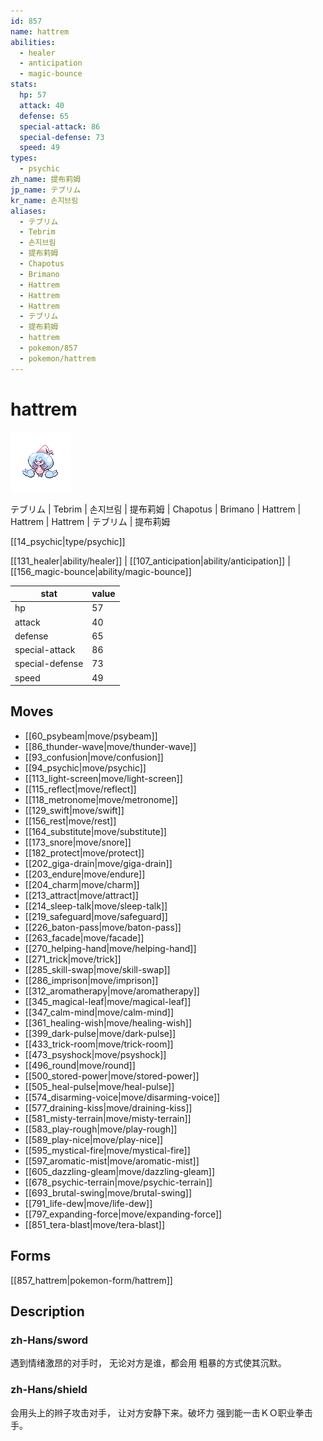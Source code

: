 ```yaml
---
id: 857
name: hattrem
abilities:
  - healer
  - anticipation
  - magic-bounce
stats:
  hp: 57
  attack: 40
  defense: 65
  special-attack: 86
  special-defense: 73
  speed: 49
types:
  - psychic
zh_name: 提布莉姆
jp_name: テブリム
kr_name: 손지브림
aliases:
  - テブリム
  - Tebrim
  - 손지브림
  - 提布莉姆
  - Chapotus
  - Brimano
  - Hattrem
  - Hattrem
  - Hattrem
  - テブリム
  - 提布莉姆
  - hattrem
  - pokemon/857
  - pokemon/hattrem
---
```

# hattrem

![](https://raw.githubusercontent.com/PokeAPI/sprites/master/sprites/pokemon/857.png)

テブリム | Tebrim | 손지브림 | 提布莉姆 | Chapotus | Brimano | Hattrem | Hattrem | Hattrem | テブリム | 提布莉姆

[[14_psychic|type/psychic]]

[[131_healer|ability/healer]] | [[107_anticipation|ability/anticipation]] | [[156_magic-bounce|ability/magic-bounce]]

|stat|value|
|---|---|
|hp|57|
|attack|40|
|defense|65|
|special-attack|86|
|special-defense|73|
|speed|49|


## Moves

- [[60_psybeam|move/psybeam]]
- [[86_thunder-wave|move/thunder-wave]]
- [[93_confusion|move/confusion]]
- [[94_psychic|move/psychic]]
- [[113_light-screen|move/light-screen]]
- [[115_reflect|move/reflect]]
- [[118_metronome|move/metronome]]
- [[129_swift|move/swift]]
- [[156_rest|move/rest]]
- [[164_substitute|move/substitute]]
- [[173_snore|move/snore]]
- [[182_protect|move/protect]]
- [[202_giga-drain|move/giga-drain]]
- [[203_endure|move/endure]]
- [[204_charm|move/charm]]
- [[213_attract|move/attract]]
- [[214_sleep-talk|move/sleep-talk]]
- [[219_safeguard|move/safeguard]]
- [[226_baton-pass|move/baton-pass]]
- [[263_facade|move/facade]]
- [[270_helping-hand|move/helping-hand]]
- [[271_trick|move/trick]]
- [[285_skill-swap|move/skill-swap]]
- [[286_imprison|move/imprison]]
- [[312_aromatherapy|move/aromatherapy]]
- [[345_magical-leaf|move/magical-leaf]]
- [[347_calm-mind|move/calm-mind]]
- [[361_healing-wish|move/healing-wish]]
- [[399_dark-pulse|move/dark-pulse]]
- [[433_trick-room|move/trick-room]]
- [[473_psyshock|move/psyshock]]
- [[496_round|move/round]]
- [[500_stored-power|move/stored-power]]
- [[505_heal-pulse|move/heal-pulse]]
- [[574_disarming-voice|move/disarming-voice]]
- [[577_draining-kiss|move/draining-kiss]]
- [[581_misty-terrain|move/misty-terrain]]
- [[583_play-rough|move/play-rough]]
- [[589_play-nice|move/play-nice]]
- [[595_mystical-fire|move/mystical-fire]]
- [[597_aromatic-mist|move/aromatic-mist]]
- [[605_dazzling-gleam|move/dazzling-gleam]]
- [[678_psychic-terrain|move/psychic-terrain]]
- [[693_brutal-swing|move/brutal-swing]]
- [[791_life-dew|move/life-dew]]
- [[797_expanding-force|move/expanding-force]]
- [[851_tera-blast|move/tera-blast]]

## Forms



[[857_hattrem|pokemon-form/hattrem]]

## Description

### zh-Hans/sword

遇到情绪激昂的对手时，
无论对方是谁，都会用
粗暴的方式使其沉默。

### zh-Hans/shield

会用头上的辫子攻击对手，
让对方安静下来。破坏力
强到能一击ＫＯ职业拳击手。

